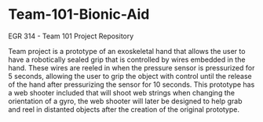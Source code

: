 # Team-101-Bionic-Aid
EGR 314 - Team 101 Project Repository

Team project is a prototype of an exoskeletal hand that allows the user to have a robotically sealed grip that is controlled by wires embedded in the hand. These wires are reeled in when the pressure sensor is pressurized for 5 seconds, allowing the user to grip the object with control until the release of the hand after pressurizing the sensor for 10 seconds.
This prototype has a web shooter included that will shoot web strings when changing the orientation of a gyro, the web shooter will later be designed to help grab and reel in distanted objects after the creation of the original prototype.
